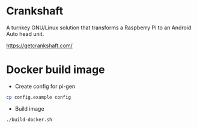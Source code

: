 # Crankshaft
A turnkey GNU/Linux solution that transforms a Raspberry Pi to an Android Auto head unit.

https://getcrankshaft.com/

# Docker build image

- Create config for pi-gen
```bash
cp config.example config
```
- Build image
```bash
./build-docker.sh
```
